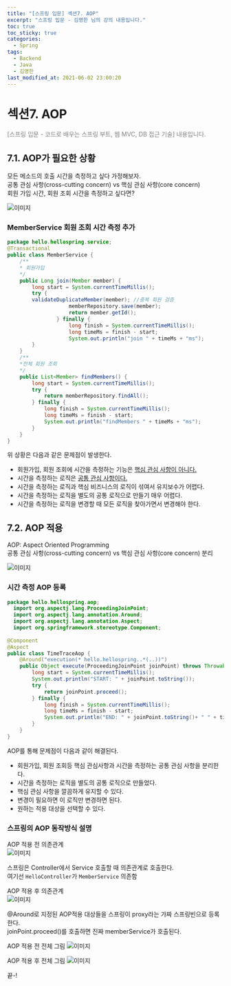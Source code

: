 ```yaml
---
title: "[스프링 입문] 섹션7. AOP"
excerpt: "스프링 입문 - 김영한 님의 강의 내용입니다."
toc: true
toc_sticky: true
categories:
  - Spring
tags:
  - Backend
  - Java
  - 김영한
last_modified_at: 2021-06-02 23:00:20
---
```


# 섹션7. AOP
  
<span style="color:grey">[스프링 입문 - 코드로 배우는 스프링 부트, 웹 MVC, DB 접근 기술] 내용입니다.</span>  
   
## 7.1. AOP가 필요한 상황
  
모든 메소드의 호출 시간을 측정하고 싶다 가정해보자.  
공통 관심 사항(cross-cutting concern) vs 핵심 관심 사항(core concern)  
회원 가입 시간, 회원 조회 시간을 측정하고 싶다면?  
  
![이미지](/assets/images/Spring/스프링입문/섹션7/1.png)  
  
### MemberService 회원 조회 시간 측정 추가
  
```java
package hello.hellospring.service;
@Transactional
public class MemberService {
    /**
    * 회원가입
    */
    public Long join(Member member) {
        long start = System.currentTimeMillis();
        try {
        validateDuplicateMember(member); //중복 회원 검증
                    memberRepository.save(member);
                    return member.getId();
                } finally {
                    long finish = System.currentTimeMillis();
                    long timeMs = finish - start;
                    System.out.println("join " + timeMs + "ms");
        } 
    }
    /**
    *전체 회원 조회
    */
    public List<Member> findMembers() {
        long start = System.currentTimeMillis();
        try {
            return memberRepository.findAll();
        } finally {
            long finish = System.currentTimeMillis();
            long timeMs = finish - start;
            System.out.println("findMembers " + timeMs + "ms");
        } 
    }
}
```
  
위 상황은 다음과 같은 문제점이 발생한다.  
- 회원가입, 회원 조회에 시간을 측정하는 기능은 <u>핵심 관심 사항이 아니다.</u>  
- 시간을 측정하는 로직은 <u>공통 관심 사항이다.</u>  
- 시간을 측정하는 로직과 핵심 비즈니스의 로직이 섞여서 유지보수가 어렵다.  
- 시간을 측정하는 로직을 별도의 공통 로직으로 만들기 매우 어렵다.  
- 시간을 측정하는 로직을 변경할 때 모든 로직을 찾아가면서 변경해야 한다.  
  
## 7.2. AOP 적용
  
AOP: Aspect Oriented Programming  
공통 관심 사항(cross-cutting concern) vs 핵심 관심 사항(core concern) 분리  
  
![이미지](/assets/images/Spring/스프링입문/섹션7/2.png)  
  
### 시간 측정 AOP 등록
  
```java
package hello.hellospring.aop;
  import org.aspectj.lang.ProceedingJoinPoint;
  import org.aspectj.lang.annotation.Around;
  import org.aspectj.lang.annotation.Aspect;
  import org.springframework.stereotype.Component;
 
@Component
@Aspect
public class TimeTraceAop {
    @Around("execution(* hello.hellospring..*(..))")
    public Object execute(ProceedingJoinPoint joinPoint) throws Throwable {
        long start = System.currentTimeMillis();
        System.out.println("START: " + joinPoint.toString());
        try {
            return joinPoint.proceed();
        } finally {
            long finish = System.currentTimeMillis();
            long timeMs = finish - start;
            System.out.println("END: " + joinPoint.toString()+ " " + timeMs + "ms")
        }
    }
}
```
  
AOP를 통해 문제점이 다음과 같이 해결된다.  
- 회원가입, 회원 조회등 핵심 관심사항과 시간을 측정하는 공통 관심 사항을 분리한다. 
- 시간을 측정하는 로직을 별도의 공통 로직으로 만들었다.
- 핵심 관심 사항을 깔끔하게 유지할 수 있다.
- 변경이 필요하면 이 로직만 변경하면 된다.
- 원하는 적용 대상을 선택할 수 있다.
  
### 스프링의 AOP 동작방식 설명
  
AOP 적용 전 의존관계  
![이미지](/assets/images/Spring/스프링입문/섹션7/3.png)  
  
스프링은 Controller에서 Service 호출할 때 의존관계로 호출한다.  
여기선 `HelloController`가 `MemberService` 의존함  
  
AOP 적용 후 의존관계  
![이미지](/assets/images/Spring/스프링입문/섹션7/4.png)  
  
@Around로 지정된 AOP적용 대상들을 스프링이 proxy라는 가짜 스프링빈으로 등록한다.  
joinPoint.proceed()를 호출하면 진짜 memberService가 호출된다.
  
AOP 적용 전 전체 그림
![이미지](/assets/images/Spring/스프링입문/섹션7/5.png)  
  
AOP 적용 후 전체 그림
![이미지](/assets/images/Spring/스프링입문/섹션7/5.png)  
  
끝-!